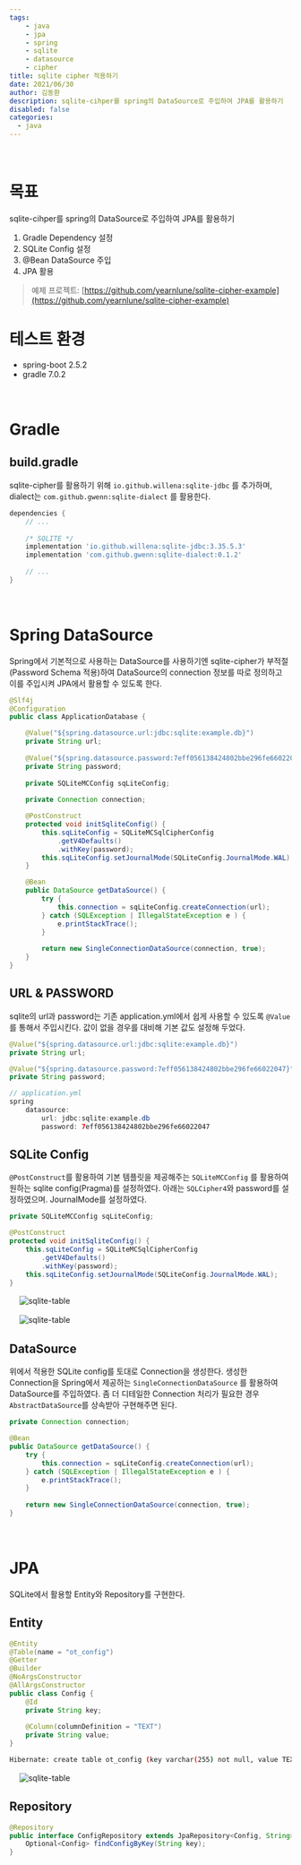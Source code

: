 ```yaml
---
tags: 
    - java
    - jpa
    - spring
    - sqlite
    - datasource
    - cipher
title: sqlite cipher 적용하기
date: 2021/06/30
author: 김동환
description: sqlite-cihper를 spring의 DataSource로 주입하여 JPA를 활용하기
disabled: false
categories:
  - java
---
```


　
# 목표

sqlite-cihper를 spring의 DataSource로 주입하여 JPA를 활용하기

1. Gradle Dependency 설정
2. SQLite Config 설정
3. @Bean DataSource 주입
4. JPA 활용

> 예제 프로젝트: [https://github.com/yearnlune/sqlite-cipher-example](https://github.com/yearnlune/sqlite-cipher-example)

# 테스트 환경

- spring-boot 2.5.2
- gradle 7.0.2

　
# Gradle

## build.gradle

sqlite-cipher를 활용하기 위해 `io.github.willena:sqlite-jdbc` 를 추가하며, dialect는 `com.github.gwenn:sqlite-dialect` 를 활용한다.

```groovy
dependencies {
    // ...
    
    /* SQLITE */
    implementation 'io.github.willena:sqlite-jdbc:3.35.5.3'
    implementation 'com.github.gwenn:sqlite-dialect:0.1.2'
    
    // ... 
}
```

　
# Spring DataSource

Spring에서 기본적으로 사용하는 DataSource를 사용하기엔 sqlite-cipher가 부적절(Password Schema 적용)하여 DataSource의 connection 정보를 따로 정의하고 이를 주입시켜 JPA에서 활용할 수 있도록 한다.

```java
@Slf4j
@Configuration
public class ApplicationDatabase {

    @Value("${spring.datasource.url:jdbc:sqlite:example.db}")
    private String url;
    
    @Value("${spring.datasource.password:7eff056138424802bbe296fe66022047}")
    private String password;
    
    private SQLiteMCConfig sqLiteConfig;
    
    private Connection connection;

    @PostConstruct
    protected void initSqliteConfig() {
        this.sqLiteConfig = SQLiteMCSqlCipherConfig
            .getV4Defaults()
            .withKey(password);
        this.sqLiteConfig.setJournalMode(SQLiteConfig.JournalMode.WAL);
    }

    @Bean
    public DataSource getDataSource() {
        try {
            this.connection = sqLiteConfig.createConnection(url);
        } catch (SQLException | IllegalStateException e ) {
            e.printStackTrace();
        }
    
        return new SingleConnectionDataSource(connection, true);
    }
}
```


## URL & PASSWORD

sqlite의 url과 password는 기존 application.yml에서 쉽게 사용할 수 있도록 `@Value`를 통해서 주입시킨다. 값이 없을 경우를 대비해 기본 값도 설정해 두었다.

```java
@Value("${spring.datasource.url:jdbc:sqlite:example.db}")
private String url;

@Value("${spring.datasource.password:7eff056138424802bbe296fe66022047}")
private String password;

// application.yml
spring
    datasource:
        url: jdbc:sqlite:example.db
        password: 7eff056138424802bbe296fe66022047
```

## SQLite Config

`@PostConstruct`를 활용하여 기본 템플릿을 제공해주는 `SQLiteMCConfig` 를 활용하여 원하는 sqlite config(Pragma)를 설정하였다. 아래는 `SQLCipher4`와 password를 설정하였으며. JournalMode를 설정하였다.

```java
private SQLiteMCConfig sqLiteConfig;

@PostConstruct
protected void initSqliteConfig() {
    this.sqLiteConfig = SQLiteMCSqlCipherConfig
        .getV4Defaults()
        .withKey(password);
    this.sqLiteConfig.setJournalMode(SQLiteConfig.JournalMode.WAL);
}
```

　
![sqlite-table](/assets/images/sqlite-cipher/sqlite-cipher.jpg)

　
![sqlite-table](/assets/images/sqlite-cipher/pragma.jpg)

## DataSource

위에서 적용한 SQLite config를 토대로 Connection을 생성한다. 생성한 Connection을 Spring에서 제공하는 `SingleConnectionDataSource` 를 활용하여 DataSource를 주입하였다. 좀 더 디테일한 Connection 처리가 필요한 경우 `AbstractDataSource`를 상속받아 구현해주면 된다.

```java
private Connection connection;

@Bean
public DataSource getDataSource() {
    try {
        this.connection = sqLiteConfig.createConnection(url);
    } catch (SQLException | IllegalStateException e ) {
        e.printStackTrace();
    }
    
    return new SingleConnectionDataSource(connection, true);
}
```

　
# JPA

SQLite에서 활용할 Entity와 Repository를 구현한다.

## Entity

```java
@Entity
@Table(name = "ot_config")
@Getter
@Builder
@NoArgsConstructor
@AllArgsConstructor
public class Config {
    @Id
    private String key;
    
    @Column(columnDefinition = "TEXT")
    private String value;
}
```

```bash
Hibernate: create table ot_config (key varchar(255) not null, value TEXT, primary key (key))
```

　
![sqlite-table](/assets/images/sqlite-cipher/sqlite-table.png)


## Repository

```java
@Repository
public interface ConfigRepository extends JpaRepository<Config, String> {
    Optional<Config> findConfigByKey(String key);
}
```